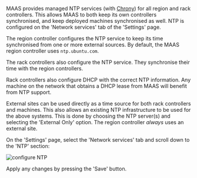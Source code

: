 MAAS provides managed NTP services (with [Chrony](https://chrony.tuxfamily.org/)) for all region and rack controllers. This allows MAAS to both keep its own controllers synchronised, and keep deployed machines synchronised as well. NTP is configured on the 'Network services' tab of the 'Settings' page.

The region controller configures the NTP service to keep its time synchronised from one or more external sources. By default, the MAAS region controller uses `ntp.ubuntu.com`.

The rack controllers also configure the NTP service. They synchronise their time with the region controllers.

Rack controllers also configure DHCP with the correct NTP information. Any machine on the network that obtains a DHCP lease from MAAS will benefit from NTP support.

External sites can be used directly as a time source for both rack controllers and machines. This also allows an existing NTP infrastructure to be used for the above systems. This is done by choosing the NTP server(s) and selecting the 'External Only' option. The region controller *always* uses an external site.

On the 'Settings' page, select the 'Network services' tab and scroll down to the 'NTP' section:

![configure NTP](../media/installconfig-network-ntp__2.6-configure-ntp.png)

Apply any changes by pressing the 'Save' button.

<!-- LINKS -->


